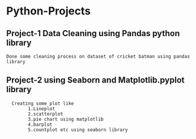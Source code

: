 # Python-Projects
## Project-1 Data Cleaning using Pandas python library
    Done some cleaning process on dataset of cricket batman using pandas library


## Project-2 using Seaborn and Matplotlib.pyplot library
      Creating some plot like 
            1.Lineplot
            2.scatterplot
            3.pie chart using matplotlib
            4.barplot
            5.countplot etc using seaborn library

    
